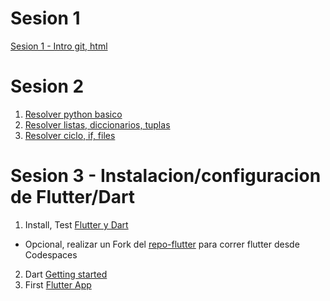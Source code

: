 # Sesion 1
[Sesion 1 - Intro git, html](https://github.com/adsoftsito/solucion_problemas/blob/main/sesion1_intro_sol_problemas.pdf)

# Sesion 2
1. [Resolver python basico](https://github.com/adsoftsito/python/blob/master/w2/slides_python_w2.pdf)
2. [Resolver listas, diccionarios, tuplas](https://github.com/adsoftsito/python/blob/master/w3/slides_python_w3.pdf)
3. [Resolver ciclo, if, files](https://github.com/adsoftsito/python/blob/master/w4/slides_python_w4.pdf)

# Sesion 3 - Instalacion/configuracion de Flutter/Dart
1. Install, Test [Flutter y Dart](https://docs.flutter.dev/get-started/install)
  - Opcional, realizar un Fork del [repo-flutter](https://github.com/adsoftsito/adsoft-flutter) para correr flutter desde Codespaces
2. Dart [Getting started](https://dart.dev/tutorials/server/get-started)
3. First [Flutter App](https://codelabs.developers.google.com/codelabs/first-flutter-app-pt1?hl=es-419#0)
